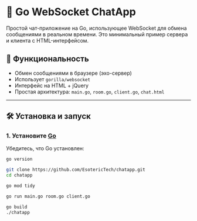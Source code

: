 # 🧠 Go WebSocket ChatApp

Простой чат-приложение на Go, использующее WebSocket для обмена сообщениями в реальном времени. Это минимальный пример сервера и клиента с HTML-интерфейсом.

## 🚀 Функциональность

- Обмен сообщениями в браузере (эхо-сервер)
- Использует `gorilla/websocket`
- Интерфейс на HTML + jQuery
- Простая архитектура: `main.go`, `room.go`, `client.go`, `chat.html`

---

## 🛠️ Установка и запуск

### 1. Установите [Go](https://go.dev/dl/)

Убедитесь, что Go установлен:

```bash
go version

git clone https://github.com/EsotericTech/chatapp.git
cd chatapp

go mod tidy

go run main.go room.go client.go

go build
./chatapp
